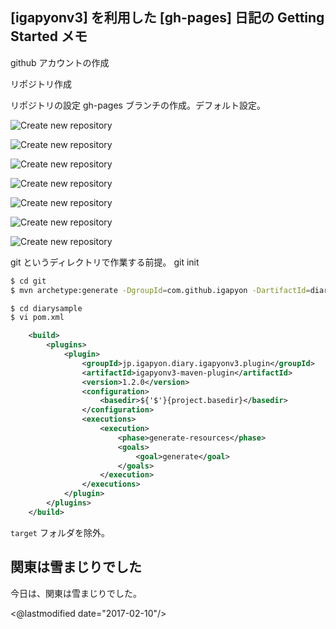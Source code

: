 ## [igapyonv3] を利用した [gh-pages] 日記の Getting Started メモ

github アカウントの作成

リポジトリ作成

リポジトリの設定
gh-pages ブランチの作成。デフォルト設定。

![Create new repository](https://igapyon.github.io/diary/images/2017/20170209-01.png "Create new repository")

![Create new repository](https://igapyon.github.io/diary/images/2017/20170209-02.png "Create new repository")

![Create new repository](https://igapyon.github.io/diary/images/2017/20170209-03.png "Create new repository")

![Create new repository](https://igapyon.github.io/diary/images/2017/20170209-04.png "Create new repository")

![Create new repository](https://igapyon.github.io/diary/images/2017/20170209-05.png "Create new repository")

![Create new repository](https://igapyon.github.io/diary/images/2017/20170209-06.png "Create new repository")

![Create new repository](https://igapyon.github.io/diary/images/2017/20170209-07.png "Create new repository")





git というディレクトリで作業する前提。
git init

```sh
$ cd git
$ mvn archetype:generate -DgroupId=com.github.igapyon -DartifactId=diarysample -DarchetypeArtifactId=maven-archetype-quickstart -DinteractiveMode=false
```

```sh
$ cd diarysample
$ vi pom.xml
```



```xml
	<build>
		<plugins>
			<plugin>
				<groupId>jp.igapyon.diary.igapyonv3.plugin</groupId>
				<artifactId>igapyonv3-maven-plugin</artifactId>
				<version>1.2.0</version>
				<configuration>
					<basedir>${'$'}{project.basedir}</basedir>
				</configuration>
				<executions>
					<execution>
						<phase>generate-resources</phase>
						<goals>
							<goal>generate</goal>
						</goals>
					</execution>
				</executions>
			</plugin>
		</plugins>
	</build>
```

`target` フォルダを除外。


## 関東は雪まじりでした

今日は、関東は雪まじりでした。

<@lastmodified date="2017-02-10"/>
